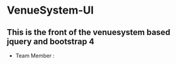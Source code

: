 # VenueSystem-UI
## This is the front of the venuesystem based jquery and bootstrap 4

* Team Member : 